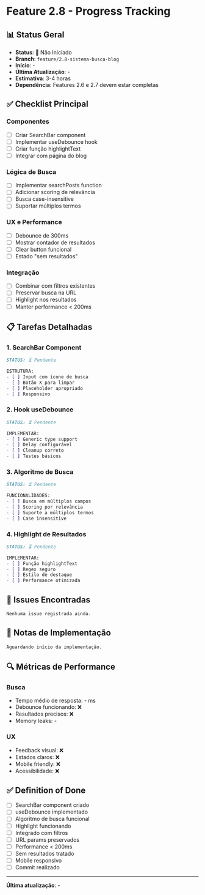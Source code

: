 # Feature 2.8 - Progress Tracking

## 📊 Status Geral
- **Status**: 🔴 Não Iniciado
- **Branch**: `feature/2.8-sistema-busca-blog`
- **Início**: -
- **Última Atualização**: -
- **Estimativa**: 3-4 horas
- **Dependência**: Features 2.6 e 2.7 devem estar completas

## ✅ Checklist Principal

### Componentes
- [ ] Criar SearchBar component
- [ ] Implementar useDebounce hook
- [ ] Criar função highlightText
- [ ] Integrar com página do blog

### Lógica de Busca
- [ ] Implementar searchPosts function
- [ ] Adicionar scoring de relevância
- [ ] Busca case-insensitive
- [ ] Suportar múltiplos termos

### UX e Performance
- [ ] Debounce de 300ms
- [ ] Mostrar contador de resultados
- [ ] Clear button funcional
- [ ] Estado "sem resultados"

### Integração
- [ ] Combinar com filtros existentes
- [ ] Preservar busca na URL
- [ ] Highlight nos resultados
- [ ] Manter performance < 200ms

## 📋 Tarefas Detalhadas

### 1. SearchBar Component
```markdown
STATUS: ⏳ Pendente

ESTRUTURA:
- [ ] Input com ícone de busca
- [ ] Botão X para limpar
- [ ] Placeholder apropriado
- [ ] Responsivo
```

### 2. Hook useDebounce
```markdown
STATUS: ⏳ Pendente

IMPLEMENTAR:
- [ ] Generic type support
- [ ] Delay configurável
- [ ] Cleanup correto
- [ ] Testes básicos
```

### 3. Algoritmo de Busca
```markdown
STATUS: ⏳ Pendente

FUNCIONALIDADES:
- [ ] Busca em múltiplos campos
- [ ] Scoring por relevância
- [ ] Suporte a múltiplos termos
- [ ] Case insensitive
```

### 4. Highlight de Resultados
```markdown
STATUS: ⏳ Pendente

IMPLEMENTAR:
- [ ] Função highlightText
- [ ] Regex seguro
- [ ] Estilo de destaque
- [ ] Performance otimizada
```

## 🐛 Issues Encontradas

```markdown
Nenhuma issue registrada ainda.
```

## 📝 Notas de Implementação

```markdown
Aguardando início da implementação.
```

## 🔍 Métricas de Performance

### Busca
- Tempo médio de resposta: - ms
- Debounce funcionando: ❌
- Resultados precisos: ❌
- Memory leaks: -

### UX
- Feedback visual: ❌
- Estados claros: ❌
- Mobile friendly: ❌
- Acessibilidade: ❌

## ✅ Definition of Done

- [ ] SearchBar component criado
- [ ] useDebounce implementado
- [ ] Algoritmo de busca funcional
- [ ] Highlight funcionando
- [ ] Integrado com filtros
- [ ] URL params preservados
- [ ] Performance < 200ms
- [ ] Sem resultados tratado
- [ ] Mobile responsivo
- [ ] Commit realizado

---

**Última atualização**: -